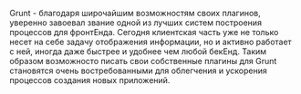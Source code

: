  
Grunt - благодаря широчайшим возможностям своих плагинов, уверенно завоевал звание одной из лучших систем построения процессов для фронтЕнда. Сегодня клиентская часть уже не только несет на себе задачу отображения информации, но и активно работает с ней, иногда даже быстрее и удобнее чем любой бекЕнд. Таким образом возможносто писать свои собственные плагины для Grunt становятся очень востребованными для облегчения и ускорения процессов создания новых приложений. 